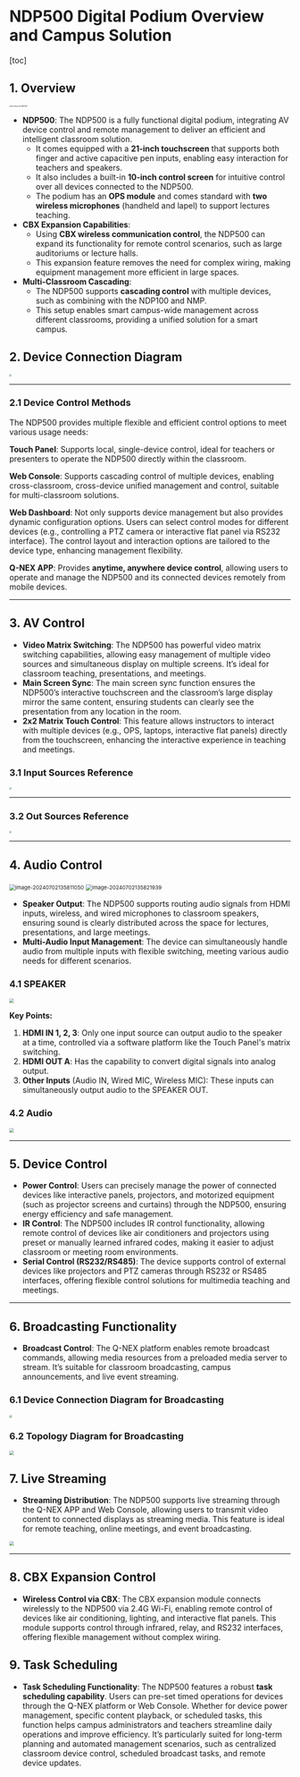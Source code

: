 # NDP500 Digital Podium Overview and Campus Solution

[toc]

## 1. **Overview**

<img src="../UserManual/img/NDP500-Overview.png" alt="Six Views for NDP500" style="zoom: 20%;" />



- **NDP500**: The NDP500 is a fully functional digital podium, integrating AV device control and remote management to deliver an efficient and intelligent classroom solution. 
  - It comes equipped with a **21-inch touchscreen** that supports both finger and active capacitive pen inputs, enabling easy interaction for teachers and speakers. 
  - It also includes a built-in **10-inch control screen** for intuitive control over all devices connected to the NDP500. 
  - The podium has an **OPS module** and comes standard with **two wireless microphones** (handheld and lapel) to support lectures teaching.
- **CBX Expansion Capabilities**: 
  - Using **CBX wireless communication control**, the NDP500 can expand its functionality for remote control scenarios, such as large auditoriums or lecture halls. 
  - This expansion feature removes the need for complex wiring, making equipment management more efficient in large spaces.
- **Multi-Classroom Cascading**: 
  - The NDP500 supports **cascading control** with multiple devices, such as combining with the NDP100 and NMP. 
  - This setup enables smart campus-wide management across different classrooms, providing a unified solution for a smart campus.

## 2. Device Connection Diagram

<img src="../UserManual/img/NDP500-DeviceConnection.png"  style="zoom: 25%;" />

---

###  2.1 **Device Control Methods**

The NDP500 provides multiple flexible and efficient control options to meet various usage needs:

**Touch Panel**: Supports local, single-device control, ideal for teachers or presenters to operate the NDP500 directly within the classroom.

**Web Console**: Supports cascading control of multiple devices, enabling cross-classroom, cross-device unified management and control, suitable for multi-classroom solutions.

**Web Dashboard**: Not only supports device management but also provides dynamic configuration options. Users can select control modes for different devices (e.g., controlling a PTZ camera or interactive flat panel via RS232 interface). The control layout and interaction options are tailored to the device type, enhancing management flexibility.

**Q-NEX APP**: Provides **anytime, anywhere device control**, allowing users to operate and manage the NDP500 and its connected devices remotely from mobile devices.



------

## 3. **AV Control**

- **Video Matrix Switching**: The NDP500 has powerful video matrix switching capabilities, allowing easy management of multiple video sources and simultaneous display on multiple screens. It’s ideal for classroom teaching, presentations, and meetings.
- **Main Screen Sync**: The main screen sync function ensures the NDP500’s interactive touchscreen and the classroom’s large display mirror the same content, ensuring students can clearly see the presentation from any location in the room.
- **2x2 Matrix Touch Control**: This feature allows instructors to interact with multiple devices (e.g., OPS, laptops, interactive flat panels) directly from the touchscreen, enhancing the interactive experience in teaching and meetings.



### 3.1 Input Sources Reference

<img src="../UserManual/img/External_Input_Source_Configuration.png" style="zoom: 25%;" />

----

### 3.2 Out Sources Reference

<img src="../UserManual/img/Connecting-IFPs-to NDP500.png"  style="zoom: 25%;" />

------



## 4. **Audio Control**

<img src="../UserManual/img/image-20240702135811050.png" alt="image-20240702135811050" style="zoom: 67%;" />

<img src="../UserManual/img/image-20240702135821939.png" alt="image-20240702135821939" style="zoom: 67%;" />

- **Speaker Output**: The NDP500 supports routing audio signals from HDMI inputs, wireless, and wired microphones to classroom speakers, ensuring sound is clearly distributed across the space for lectures, presentations, and large meetings.
- **Multi-Audio Input Management**: The device can simultaneously handle audio from multiple inputs with flexible switching, meeting various audio needs for different scenarios.



### 4.1 SPEAKER

<img src="../UserManual/img/SPEAKER-Topology-NDP500.png" style="zoom: 50%;" />

**Key Points:**

1. **HDMI IN 1, 2, 3**: Only one input source can output audio to the speaker at a time, controlled via a software platform like the Touch Panel's matrix switching.
2. **HDMI OUT A**: Has the capability to convert digital signals into analog output.
3. **Other Inputs** (Audio IN, Wired MIC, Wireless MIC): These inputs can simultaneously output audio to the SPEAKER OUT.



### 4.2 Audio

<img src="../UserManual/img/AUDIO-Topology-NDP500.png" style="zoom: 50%;" />

------



## 5. **Device Control**

- **Power Control**: Users can precisely manage the power of connected devices like interactive panels, projectors, and motorized equipment (such as projector screens and curtains) through the NDP500, ensuring energy efficiency and safe management.
- **IR Control**: The NDP500 includes IR control functionality, allowing remote control of devices like air conditioners and projectors using preset or manually learned infrared codes, making it easier to adjust classroom or meeting room environments.
- **Serial Control (RS232/RS485)**: The device supports control of external devices like projectors and PTZ cameras through RS232 or RS485 interfaces, offering flexible control solutions for multimedia teaching and meetings.

------



## 6. **Broadcasting Functionality**

- **Broadcast Control**: The Q-NEX platform enables remote broadcast commands, allowing media resources from a preloaded media server to stream. It’s suitable for classroom broadcasting, campus announcements, and live event streaming.



### 6.1 Device Connection Diagram for Broadcasting

<img src="../UserManual/img/NDP-Broadcasting.png"  style="zoom: 33%;" /> 



### 6.2  Topology Diagram for Broadcasting

<img src="../../NMP/UserManual/img/Broadcasting-typology.png"  style="zoom: 50%;" /> 



## 7. **Live Streaming**

- **Streaming Distribution**: The NDP500 supports live streaming through the Q-NEX APP and Web Console, allowing users to transmit video content to connected displays as streaming media. This feature is ideal for remote teaching, online meetings, and event broadcasting.



<img src="../UserManual/img/CBX200-Topology.png"  style="zoom: 50%;" />



------

## 8. **CBX Expansion Control**

- **Wireless Control via CBX**: The CBX expansion module connects wirelessly to the NDP500 via 2.4G Wi-Fi, enabling remote control of devices like air conditioning, lighting, and interactive flat panels. This module supports control through infrared, relay, and RS232 interfaces, offering flexible management without complex wiring.

## 9. **Task Scheduling**

- **Task Scheduling Functionality**: The NDP500 features a robust **task scheduling capability**. Users can pre-set timed operations for devices through the Q-NEX platform or Web Console. Whether for device power management, specific content playback, or scheduled tasks, this function helps campus administrators and teachers streamline daily operations and improve efficiency. It’s particularly suited for long-term planning and automated management scenarios, such as centralized classroom device control, scheduled broadcast tasks, and remote device updates.
